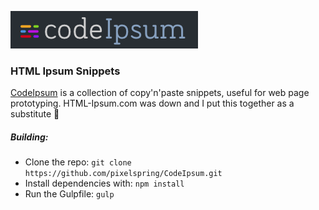 ![CodeIpsum Logo](/src/img/codeipsum-logobg2x.png?raw=true "CodeIpsum")

### HTML Ipsum Snippets
[CodeIpsum](https://codeipsum.com/) is a collection of copy'n'paste snippets, useful for web page prototyping. HTML-Ipsum.com was down and I put this together as a substitute :rotating_light: 


##### Building:
* Clone the repo: `git clone https://github.com/pixelspring/CodeIpsum.git`
* Install dependencies with: `npm install`
* Run the Gulpfile: `gulp`